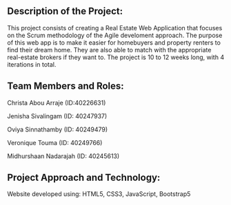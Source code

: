 ## Description of the Project: 
This project consists of creating a Real Estate Web Application that focuses on the Scrum methodology of the Agile develoment approach. 
The purpose of this web app is to make it easier for homebuyers and property renters to find their dream home. They are also able to match with the appropriate real-estate brokers if they want to. 
The project is 10 to 12 weeks long, with 4 iterations in total. 

## Team Members and Roles:
Christa Abou Arraje (ID:40226631)

Jenisha Sivalingam (ID: 40247937)

Oviya Sinnathamby (ID: 40249479)

Veronique Touma (ID: 40249766)

Midhurshaan Nadarajah (ID: 40245613)
## Project Approach and Technology: 
Website developed using: HTML5, CSS3, JavaScript, Bootstrap5 


